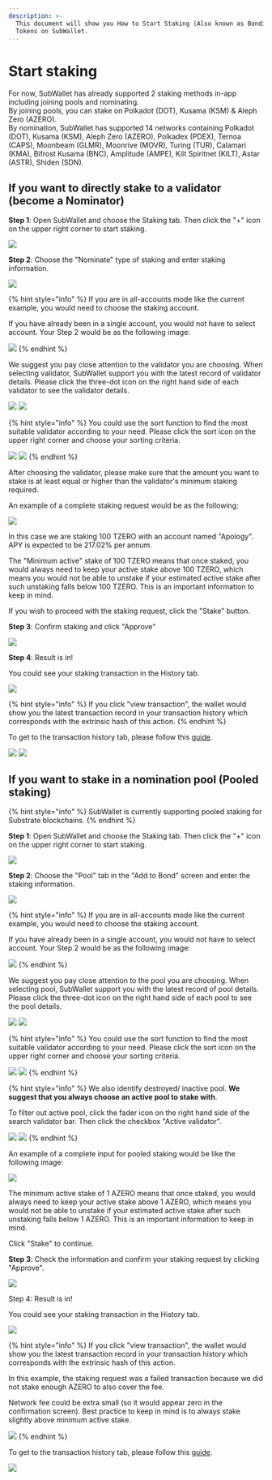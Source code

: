 ```yaml
---
description: >-
  This document will show you How to Start Staking (Also known as Bonding)
  Tokens on SubWallet.
---
```


# Start staking

For now, SubWallet has already supported 2 staking methods in-app including joining pools and nominating.\
By joining pools, you can stake on Polkadot (DOT), Kusama (KSM) & Aleph Zero (AZERO).\
By nomination, SubWallet has supported 14 networks containing Polkadot (DOT), Kusama (KSM), Aleph Zero (AZERO), Polkadex (PDEX), Ternoa (CAPS), Moonbeam (GLMR), Moonrive (MOVR), Turing (TUR), Calamari (KMA), Bifrost Kusama (BNC), Amplitude (AMPE), Kilt Spiritnet (KILT), Astar (ASTR), Shiden (SDN).

## If you want to directly stake to a validator (become a Nominator)

**Step 1**: Open SubWallet and choose the Staking tab. Then click the "+" icon on the upper right corner to start staking.&#x20;

![](<../../.gitbook/assets/image (175).png>)



**Step 2**: Choose the "Nominate" type of staking and enter staking information.&#x20;

![](<../../.gitbook/assets/image (173) (1).png>)

{% hint style="info" %}
If you are in all-accounts mode like the current example, you would need to choose the staking account.&#x20;

If you have already been in a single account, you would not have to select account. Your Step 2 would be as the following image:

![](<../../.gitbook/assets/image (182).png>)
{% endhint %}

We suggest you pay close attention to the validator you are choosing. When selecting validator, SubWallet support you with the latest record of validator details. Please click the three-dot icon on the right hand side of each validator to see the validator details.

![](<../../.gitbook/assets/image (163) (1).png>) ![](<../../.gitbook/assets/image (181) (1).png>)

{% hint style="info" %}
You could use the sort function to find the most suitable validator according to your need. Please click the sort icon on the upper right corner and choose your sorting criteria.&#x20;

![](<../../.gitbook/assets/image (169) (2).png>) ![](<../../.gitbook/assets/image (166) (1).png>)
{% endhint %}

After choosing the validator, please make sure that the amount you want to stake is at least equal or higher than the validator's minimum staking required.&#x20;

An example of a complete staking request would be as the following:

![](<../../.gitbook/assets/image (161).png>)

In this case we are staking 100 TZERO with an account named "Apology". APY is expected to be 217.02% per annum.&#x20;

The "Minimum active" stake of 100 TZERO means that once staked, you would always need to keep your active stake above 100 TZERO, which means you would not be able to unstake if your estimated active stake after such unstaking falls below 100 TZERO. This is an important information to keep in mind.&#x20;

If you wish to proceed with the staking request, click the "Stake" button.&#x20;



**Step 3**: Confirm staking and click "Approve"

![](<../../.gitbook/assets/image (157).png>)



**Step 4**: Result is in!

You could see your staking transaction in the History tab.

![](<../../.gitbook/assets/image (158).png>)

{% hint style="info" %}
If you click "view transaction", the wallet would show you the latest transaction record in your transaction history which corresponds with the extrinsic hash of this action.&#x20;
{% endhint %}

To get to the transaction history tab, please follow this [guide](../view-transaction-history.md).

![](<../../.gitbook/assets/image (177) (1).png>) ![](<../../.gitbook/assets/image (180) (1).png>)

##

## If you want to stake in a nomination pool (Pooled staking)

{% hint style="info" %}
SubWallet is currently supporting pooled staking for Substrate blockchains.&#x20;
{% endhint %}

**Step 1**: Open SubWallet and choose the Staking tab. Then click the "+" icon on the upper right corner to start staking.&#x20;

![](<../../.gitbook/assets/image (3) (3) (1).png>)



**Step 2**: Choose the "Pool" tab in the "Add to Bond" screen and enter the staking information.&#x20;

![](<../../.gitbook/assets/image (159) (2).png>)

{% hint style="info" %}
If you are in all-accounts mode like the current example, you would need to choose the staking account.&#x20;

If you have already been in a single account, you would not have to select account. Your Step 2 would be as the following image:

![](<../../.gitbook/assets/image (155) (1).png>)
{% endhint %}

We suggest you pay close attention to the pool you are choosing. When selecting pool, SubWallet support you with the latest record of pool details. Please click the three-dot icon on the right hand side of each pool to see the pool details.

![](<../../.gitbook/assets/image (171) (2).png>) ![](<../../.gitbook/assets/image (162) (2).png>)

{% hint style="info" %}
You could use the sort function to find the most suitable validator according to your need. Please click the sort icon on the upper right corner and choose your sorting criteria.&#x20;

![](<../../.gitbook/assets/image (184).png>) ![](<../../.gitbook/assets/image (156).png>)
{% endhint %}

{% hint style="info" %}
We also identify destroyed/ inactive pool. **We suggest that you always choose an active pool to stake with**.&#x20;

To filter out active pool, click the fader icon on the right hand side of the search validator bar. Then click the checkbox "Active validator".&#x20;

![](<../../.gitbook/assets/image (179) (1).png>) ![](<../../.gitbook/assets/image (178).png>)
{% endhint %}

An example of a complete input for pooled staking would be like the following image:

![](<../../.gitbook/assets/image (154) (2).png>)

The minimum active stake of 1 AZERO means that once staked, you would always need to keep your active stake above 1 AZERO, which means you would not be able to unstake if your estimated active stake after such unstaking falls below 1 AZERO. This is an important information to keep in mind.

Click "Stake" to continue.



**Step 3**: Check the information and confirm your staking request by clicking "Approve".&#x20;

![](<../../.gitbook/assets/image (164) (1).png>)



Step 4: Result is in!

You could see your staking transaction in the History tab.

![](<../../.gitbook/assets/image (172) (2).png>)

{% hint style="info" %}
If you click "view transaction", the wallet would show you the latest transaction record in your transaction history which corresponds with the extrinsic hash of this action.&#x20;

In this example, the staking request was a failed transaction because we did not stake enough AZERO to also cover the fee.&#x20;

Network fee could be extra small (so it would appear zero in the confirmation screen). Best practice to keep in mind is to always stake slightly above minimum active stake.&#x20;

![](<../../.gitbook/assets/image (160).png>)
{% endhint %}

To get to the transaction history tab, please follow this [guide](../view-transaction-history.md).

![](<../../.gitbook/assets/image (165) (1).png>)

